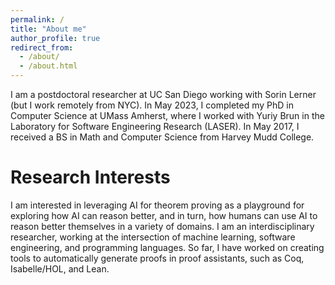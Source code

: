 ```yaml
---
permalink: /
title: "About me"
author_profile: true
redirect_from: 
  - /about/
  - /about.html
---
```


I am a postdoctoral researcher at UC San Diego working with Sorin Lerner (but I work remotely from NYC). In May 2023, I completed my PhD in Computer Science at UMass Amherst, where I worked with Yuriy Brun in the Laboratory for Software Engineering Research (LASER). In May 2017, I received a BS in Math and Computer Science from Harvey Mudd College.

Research Interests
======
I am interested in leveraging AI for theorem proving as a playground for exploring how AI can reason better, and in turn, how humans can use AI to reason better themselves in a variety of domains. I am an interdisciplinary researcher, working at the intersection of machine learning, software engineering, and programming languages. So far, I have worked on creating tools to automatically generate proofs in proof assistants, such as Coq, Isabelle/HOL, and Lean.  
